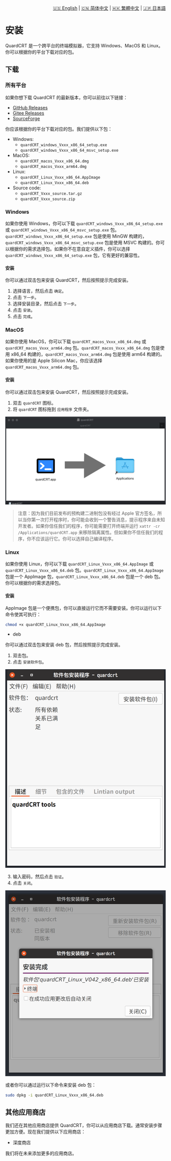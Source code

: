 <div style="text-align: right"><a href="../../en/latest/installation.html">🇺🇸 English</a> | <a href="../../zh-cn/latest/installation.html">🇨🇳 简体中文</a> | <a href="../../zh-tw/latest/installation.html">🇭🇰 繁體中文</a> | <a href="../../ja/latest/installation.html">🇯🇵 日本語</a></div>

# 安装

QuardCRT 是一个跨平台的终端模拟器，它支持 Windows、MacOS 和 Linux。你可以根据你的平台下载对应的包。

## 下载

### 所有平台

如果你想下载 QuardCRT 的最新版本，你可以前往以下链接：

- [GitHub Releases](https://github.com/QQxiaoming/quardCRT/releases)
- [Gitee Releases](https://gitee.com/QQxiaoming/quardCRT/releases)
- [SourceForge](https://sourceforge.net/projects/quardcrt/files/)

你应该根据你的平台下载对应的包。我们提供以下包：

- Windows: 
    - `quardCRT_windows_Vxxx_x86_64_setup.exe`
    - `quardCRT_windows_Vxxx_x86_64_msvc_setup.exe`
- MacOS: 
    - `quardCRT_macos_Vxxx_x86_64.dmg`
    - `quardCRT_macos_Vxxx_arm64.dmg`
- Linux: 
    - `quardCRT_Linux_Vxxx_x86_64.AppImage`
    - `quardCRT_Linux_Vxxx_x86_64.deb`
- Source code: 
    - `quardCRT_Vxxx_source.tar.gz`
    - `quardCRT_Vxxx_source.zip`

### Windows

如果你使用 Windows，你可以下载 `quardCRT_windows_Vxxx_x86_64_setup.exe` 或 `quardCRT_windows_Vxxx_x86_64_msvc_setup.exe` 包。`quardCRT_windows_Vxxx_x86_64_setup.exe` 包是使用 MinGW 构建的，`quardCRT_windows_Vxxx_x86_64_msvc_setup.exe` 包是使用 MSVC 构建的。你可以根据你的需求选择包。如果你不在意自定义插件，你可以选择 `quardCRT_windows_Vxxx_x86_64_setup.exe` 包，它有更好的兼容性。

#### 安装

你可以通过双击包来安装 QuardCRT，然后按照提示完成安装。

1. 选择语言，然后点击 `确定`。
2. 点击 `下一步`。
3. 选择安装目录，然后点击 `下一步`。
4. 点击 `安装`。
5. 点击 `完成`。

### MacOS

如果你使用 MacOS，你可以下载 `quardCRT_macos_Vxxx_x86_64.dmg` 或 `quardCRT_macos_Vxxx_arm64.dmg` 包。`quardCRT_macos_Vxxx_x86_64.dmg` 包是使用 x86_64 构建的，`quardCRT_macos_Vxxx_arm64.dmg` 包是使用 arm64 构建的。如果你使用的是 Apple Silicon Mac，你应该选择 `quardCRT_macos_Vxxx_arm64.dmg` 包。

#### 安装

你可以通过双击包来安装 QuardCRT，然后按照提示完成安装。

1. 双击 `quardCRT` 图标。
2. 将 `quardCRT` 图标拖到 `应用程序` 文件夹。

![dmg包安装示例](./img/installation_3.png)

> 注意：因为我们目前发布的预构建二进制包没有经过 Apple 官方签名，所以当你第一次打开程序时，你可能会收到一个警告消息，提示程序来自未知开发者。如果你信任我们的程序，你可能需要打开终端并运行 `xattr -cr /Applications/quardCRT.app` 来移除隔离属性。但如果你不信任我们的程序，你不应该运行它。你可以选择自己编译程序。

### Linux

如果你使用 Linux，你可以下载 `quardCRT_Linux_Vxxx_x86_64.AppImage` 或 `quardCRT_Linux_Vxxx_x86_64.deb` 包。`quardCRT_Linux_Vxxx_x86_64.AppImage` 包是一个 AppImage 包，`quardCRT_Linux_Vxxx_x86_64.deb` 包是一个 deb 包。你可以根据你的需求选择包。

#### 安装

AppImage 包是一个便携包，你可以直接运行它而不需要安装。你可以运行以下命令使其可执行：

```bash
chmod +x quardCRT_Linux_Vxxx_x86_64.AppImage
```

- deb

你可以通过双击包来安装 deb 包，然后按照提示完成安装。

1. 双击包。
2. 点击 `安装软件包`。

![deb包安装示例1](./img/installation_1.png)

3. 输入密码，然后点击 `验证`。
4. 点击 `关闭`。

![deb包安装示例2](./img/installation_2.png)

或者你可以通过运行以下命令来安装 deb 包：

```bash
sudo dpkg -i quardCRT_Linux_Vxxx_x86_64.deb
```

## 其他应用商店

我们还在其他应用商店提供 QuardCRT，你可以从应用商店下载。通常安装步骤更加方便。现在我们提供以下应用商店：

- 深度商店

我们将在未来添加更多的应用商店。
